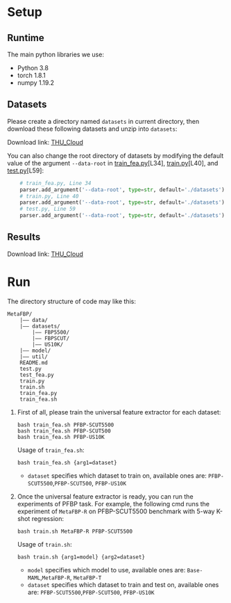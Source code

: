 # Setup
## Runtime

The main python libraries we use:
- Python 3.8
- torch 1.8.1
- numpy 1.19.2

## Datasets
Please create a directory named `datasets` in current directory, then download these following datasets and unzip into `datasets`:

Download link:  [THU_Cloud](https://cloud.tsinghua.edu.cn/f/b5f39ae98736445798ac/?dl=1)

You can also change the root directory of datasets by modifying the default value of the argument `--data-root` in [train_fea.py](train_fea.py)[L34], [train.py](train.py)[L40], and [test.py](test.py)[L59]:
```python
    # train_fea.py, Line 34
    parser.add_argument('--data-root', type=str, default='./datasets')
    # train.py, Line 40
    parser.add_argument('--data-root', type=str, default='./datasets')
    # test.py, Line 59
    parser.add_argument('--data-root', type=str, default='./datasets')
```

## Results

Download link:  [THU_Cloud](https://cloud.tsinghua.edu.cn/f/e1e06ec4a2614fedbb3a/?dl=1)

# Run
The directory structure of code may like this:
```text
MetaFBP/
    |–– data/
    |–– datasets/
        |–– FBP5500/
        |–– FBPSCUT/
        |–– US10K/
    |–– model/
    |–– util/
    README.md
    test.py
    test_fea.py
    train.py
    train.sh
    train_fea.py
    train_fea.sh
```
1. First of all, please train the universal feature extractor for each dataset:
    ```shell
    bash train_fea.sh PFBP-SCUT5500
    bash train_fea.sh PFBP-SCUT500
    bash train_fea.sh PFBP-US10K
    ```
    Usage of `train_fea.sh`:
    ```text
    bash train_fea.sh {arg1=dataset}
    ```
    - `dataset` specifies which dataset to train on, available ones are: `PFBP-SCUT5500`,`PFBP-SCUT500`, `PFBP-US10K`

2. Once the universal feature extractor is ready, you can run the experiments of PFBP task. For example, the following cmd runs the experiment of `MetaFBP-R` on PFBP-SCUT5500 benchmark with 5-way K-shot regression:
    ```shell
    bash train.sh MetaFBP-R PFBP-SCUT5500
    ```
    Usage of `train.sh`:
    ```text
    bash train.sh {arg1=model} {arg2=dataset}
    ```
    - `model` specifies which model to use, available ones are: `Base-MAML`,`MetaFBP-R`, `MetaFBP-T`
    - `dataset` specifies which dataset to train and test on, available ones are: `PFBP-SCUT5500`,`PFBP-SCUT500`, `PFBP-US10K`
